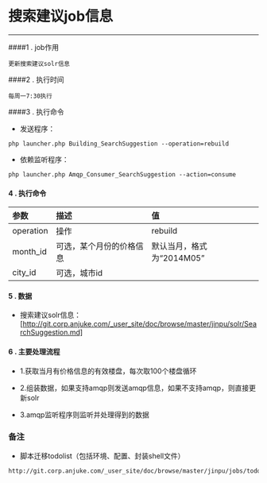 搜索建议job信息  
=====================
------------------

####1 . job作用

```
更新搜索建议solr信息
```
####2 . 执行时间

```
每周一7:30执行
```

####3 . 执行命令
* 发送程序：
```
php launcher.php Building_SearchSuggestion --operation=rebuild
```

* 依赖监听程序：
```
php launcher.php Amqp_Consumer_SearchSuggestion --action=consume
```

#### 4 . 执行命令
参数|描述|值|
:---------------|:---------------|:---------------
operation|操作|rebuild
month_id|可选，某个月份的价格信息|默认当月，格式为“2014M05”
city_id|可选，城市id

#### 5 . 数据
* 搜索建议solr信息：[http://git.corp.anjuke.com/_user_site/doc/browse/master/jinpu/solr/SearchSuggestion.md]

#### 6 . 主要处理流程

* 1.获取当月有价格信息的有效楼盘，每次取100个楼盘循环
 
* 2.组装数据，如果支持amqp则发送amqp信息，如果不支持amqp，则直接更新solr
 
* 3.amqp监听程序则监听并处理得到的数据

### 备注
* 脚本迁移todolist（包括环境、配置、封装shell文件）

```
http://git.corp.anjuke.com/_user_site/doc/browse/master/jinpu/jobs/todolist/search_suggeation_todolist.md
```
